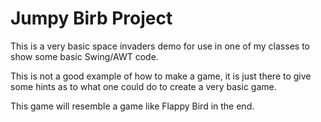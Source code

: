 # Jumpy Birb Project

This is a very basic space invaders demo for use in one of my classes to show some basic Swing/AWT code.

This is not a good example of how to make a game, it is just there to give some hints as to what one could do to create a very basic game.

This game will resemble a game like Flappy Bird in the end.
